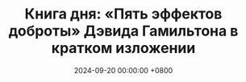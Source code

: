 ---
title: "Книга дня: «Пять эффектов доброты» Дэвида Гамильтона в кратком изложении"
description: >-
  🌟 «Пять эффектов доброты» — вдохновляющая книга, раскрывающая, как простые акты доброты могут положительно влиять на нашу жизнь и здоровье. Узнайте, как доброта улучшает здоровье и жизнь! Обзор книги Дэвида Гамильтона "Пять эффектов доброты" — наука и вдохновение для саморазвития.
date: 2024-09-20 00:00:00 +0800
categories: [Мышление, Конспекты-книг]
tags:
  [
    пять-эффектов-доброты,
    дэвид-гамильтон,
    доброта,
    саморазвитие,
    психология,
    эмоциональное-благополучие,
    книги-по-саморазвитию,
    позитивное-мышление,
    здоровье-и-доброта,
    вдохновение,
    книжные-обзоры,
    доброта-и-счастье,
    психология-доброты
  ]
image: 
alt: Обложка книги Дэвида Гамильтона Пять эффектов доброты
fallback:
  - 
  - 
---